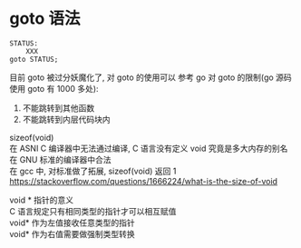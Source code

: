 # goto 语法
```
STATUS:
    XXX
goto STATUS;
```
目前 goto 被过分妖魔化了, 对 goto 的使用可以 参考 go 对 goto 的限制(go 源码使用 goto 有 1000 多处):  
1. 不能跳转到其他函数
2. 不能跳转到内层代码块内


sizeof(void)  
在 ASNI C 编译器中无法通过编译, C 语言没有定义 void 究竟是多大内存的别名  
在 GNU 标准的编译器中合法  
在 gcc 中, 对标准做了拓展, sizeof(void) 返回 1  
https://stackoverflow.com/questions/1666224/what-is-the-size-of-void  


void * 指针的意义  
C 语言规定只有相同类型的指针才可以相互赋值  
void* 作为左值接收任意类型的指针  
void* 作为右值需要做强制类型转换  

